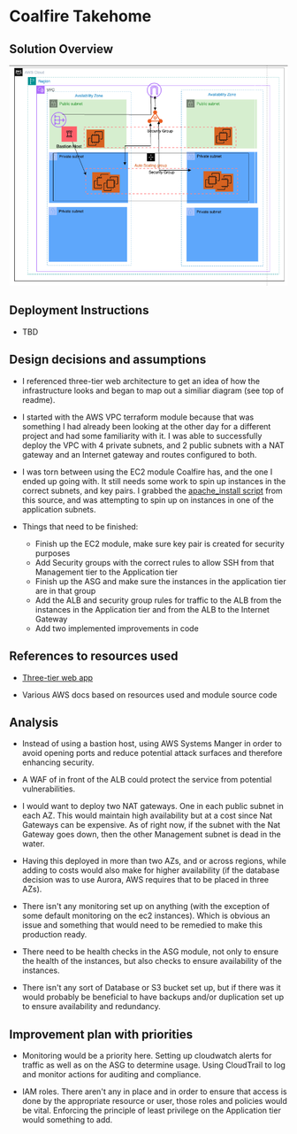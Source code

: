 # Coalfire Takehome


## Solution Overview
![Diagram](arch_diagram.png)

## Deployment Instructions
* TBD

## Design decisions and assumptions
* I referenced three-tier web architecture to get an idea of how the infrastructure looks and began to map out a similiar diagram (see top of readme).

* I started with the AWS VPC terraform module because that was something I had already been looking at the other day for a different project and had some familiarity with it. I was able to successfully deploy the VPC with 4 private subnets, and 2 public subnets with a NAT gateway and an Internet gateway and routes configured to both.

* I was torn between using the EC2 module Coalfire has, and the one I ended up going with. It still needs some work to spin up instances in the correct subnets, and key pairs. I grabbed the [apache_install script](https://medium.com/@aaloktrivedi/automating-an-apache-web-server-with-an-amazon-ec2-instance-a-step-by-step-guide-5bad757d0a0e) from this source, and was attempting to spin up on instances in one of the application subnets.

* Things that need to be finished:

  * Finish up the EC2 module, make sure key pair is created for security purposes
  * Add Security groups with the correct rules to allow SSH from that Management tier to the Application tier
  * Finish up the ASG and make sure the instances in the application tier are in that group
  * Add the ALB and security group rules for traffic to the ALB from the instances in the Application tier and from the ALB to the Internet Gateway
  * Add two implemented improvements in code

## References to resources used
* [Three-tier web app](https://medium.com/@aaloktrivedi/building-a-3-tier-web-application-architecture-with-aws-eb5981613e30)

* Various AWS docs based on resources used and module source code

## Analysis
* Instead of using a bastion host, using AWS Systems Manger in order to avoid opening ports and reduce potential attack surfaces and therefore enhancing security.

* A WAF of in front of the ALB could protect the service from potential vulnerabilities.

* I would want to deploy two NAT gateways. One in each public subnet in each AZ. This would maintain high availability but at a cost since Nat Gateways can be expensive. As of right now, if the subnet with the Nat Gateway goes down, then the other Management subnet is dead in the water.

* Having this deployed in more than two AZs, and or across regions, while adding to costs would also make for higher availability (if the database decision was to use Aurora, AWS requires that to be placed in three AZs).

* There isn't any monitoring set up on anything (with the exception of some default monitoring on the ec2 instances). Which is obvious an issue and something that would need to be remedied to make this production ready.

* There need to be health checks in the ASG module, not only to ensure the health of the instances, but also checks to ensure availability of the instances.

* There isn't any sort of Database or S3 bucket set up, but if there was it would probably be beneficial to have backups and/or duplication set up to ensure availability and redundancy.

## Improvement plan with priorities
* Monitoring would be a priority here. Setting up cloudwatch alerts for traffic as well as on the ASG to determine usage. Using CloudTrail to log and monitor actions for auditing and compliance.

* IAM roles. There aren't any in place and in order to ensure that access is done by the appropriate resource or user, those roles and policies would be vital. Enforcing the principle of least privilege on the Application tier would something to add.
